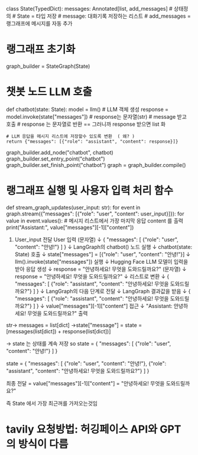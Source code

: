 class State(TypedDict):
messages: Annotated[list, add_messages] # 상태정의 # State = 타입 저장 # message: 대화기록 저장하는 리스트 # add_messages = 랭그래프에 메시지를 자동 추가

# 랭그래프 초기화

graph_builder = StateGraph(State)

# 챗봇 노드 LLM 호출

def chatbot(state: State):
model = llm() # LLM 객체 생성
response = model.invoke(state["messages"]) # response는 문자열(str) # message 받고 호출 # response 는 문자열로 반환 == 그러니까 response 받으면 list 화

    # LLM 응답을 메시지 리스트에 저장할수 있도록 변환  ( 왜? )
    return {"messages": [{"role": "assistant", "content": response}]}

graph_builder.add_node("chatbot", chatbot)
graph_builder.set_entry_point("chatbot")
graph_builder.set_finish_point("chatbot")
graph = graph_builder.compile()

# 랭그래프 실행 및 사용자 입력 처리 함수

def stream_graph_updates(user_input: str):
for event in graph.stream({"messages": [{"role": "user", "content": user_input}]}):
for value in event.values(): # 메시지 리스트에서 가장 마지막 응답 content 를 출력
print("Assistant:", value["messages"][-1]["content"])

1. User_input 전달
   User 입력 (문자열)
   ↓
   {
   "messages": [
   {"role": "user", "content": "안녕!"}
   ]
   }
   ↓
   LangGraph의 chatbot() 노드 실행
   ↓
   chatbot(state: State) 호출
   ↓
   state["messages"] = [{"role": "user", "content": "안녕!"}]
   ↓
   llm().invoke(state["messages"]) 실행
   ↓
   Hugging Face LLM 모델이 입력을 받아 응답 생성
   ↓
   response = "안녕하세요! 무엇을 도와드릴까요?" (문자열)
   ↓
   response = "안녕하세요! 무엇을 도와드릴까요?"
   ↓
   리스트로 변환
   ↓
   {
   "messages": [
   {"role": "assistant", "content": "안녕하세요! 무엇을 도와드릴까요?"}
   ]
   }
   ↓
   LangGraph의 다음 단계로 전달
   ↓
   LangGraph 결과값을 받음
   ↓
   {
   "messages": [
   {"role": "assistant", "content": "안녕하세요! 무엇을 도와드릴까요?"}
   ]
   }
   ↓
   value["messages"][-1]["content"] 접근
   ↓
   "Assistant: 안녕하세요! 무엇을 도와드릴까요?" 출력

str-> messages = list[dict] ->state["message"] = state = [messages(list[dict]) + response(list[dict])]

-> state 는 상태를 계속 저장 so
state = {
"messages": [
{"role": "user", "content": "안녕!"}
]
}

state = {
"messages": [
{"role": "user", "content": "안녕!"},
{"role": "assistant", "content": "안녕하세요! 무엇을 도와드릴까요?"}
]
}

최종 전달 = value["messages"][-1]["content"] = "안녕하세요! 무엇을 도와드릴까요?"

즉 State 에서 가장 최근꺼를 가저오는것임

# tavily 요청방법: 허깅페이스 API와 GPT 의 방식이 다름
